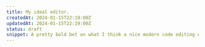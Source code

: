 ```yaml
---
title: My ideal editor.
createdAt: 2024-01-15T22:19:00Z
updatedAt: 2024-01-15T22:19:00Z
status: draft
snippet: A pretty bold bet on what I think a nice modern code editing experience is.
---
```


